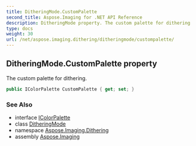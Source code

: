 ```yaml
---
title: DitheringMode.CustomPalette
second_title: Aspose.Imaging for .NET API Reference
description: DitheringMode property. The custom palette for dithering
type: docs
weight: 30
url: /net/aspose.imaging.dithering/ditheringmode/custompalette/
---
```

## DitheringMode.CustomPalette property

The custom palette for dithering.

```csharp
public IColorPalette CustomPalette { get; set; }
```

### See Also

* interface [IColorPalette](../../../aspose.imaging/icolorpalette/)
* class [DitheringMode](../)
* namespace [Aspose.Imaging.Dithering](../../ditheringmode/)
* assembly [Aspose.Imaging](../../../)


